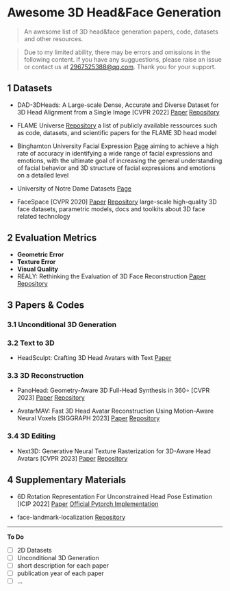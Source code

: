 # Awesome 3D Head&Face Generation

> An awesome list of 3D head&face generation papers, code, datasets and other resources.

> Due to my limited ability, there may be errors and omissions in the following content. If you have any sugguestions, please raise an issue or contact us at 2967525388@qq.com. Thank you for your support.


## 1 Datasets

- DAD-3DHeads: A Large-scale Dense, Accurate and Diverse Dataset for 3D Head Alignment from a Single Image [CVPR 2022] [Paper](https://arxiv.org/abs/2204.03688) [Repository](https://github.com/PinataFarms/DAD-3DHeads)
  
- FLAME Universe [Repository](https://github.com/TimoBolkart/FLAME-Universe)
  a list of publicly available ressources such as code, datasets, and scientific papers for the FLAME 3D head model
- Binghamton University Facial Expression [Page](https://www.cs.binghamton.edu/~lijun/Research/3DFE/3DFE_Analysis.html)
  aiming to achieve a high rate of accuracy in identifying a wide range of facial expressions and emotions, with the ultimate goal of increasing the general understanding of facial behavior and 3D structure of facial expressions and emotions on a detailed level
- University of Notre Dame Datasets [Page](https://cvrl.nd.edu/projects/data/#)
- FaceSpace [CVPR 2020] [Paper](https://openaccess.thecvf.com/content_CVPR_2020/papers/Yang_FaceScape_A_Large-Scale_High_Quality_3D_Face_Dataset_and_Detailed_CVPR_2020_paper.pdf) [Repository](https://github.com/zhuhao-nju/facescape)
  large-scale high-quality 3D face datasets, parametric models, docs and toolkits about 3D face related technology 


## 2 Evaluation Metrics

- **Geometric Error**
- **Texture Error**
- **Visual Quality**
- REALY: Rethinking the Evaluation of 3D Face Reconstruction [Paper](https://arxiv.org/abs/2203.09729) [Repository](https://github.com/czh-98/REALY)

## 3 Papers & Codes

### 3.1 Unconditional 3D Generation

### 3.2 Text to 3D

- HeadSculpt: Crafting 3D Head Avatars with Text [Paper](https://arxiv.org/abs/2306.03038)

### 3.3 3D Reconstruction

- PanoHead: Geometry-Aware 3D Full-Head Synthesis in 360∘ [CVPR 2023] [Paper](https://arxiv.org/abs/2303.13071) [Repository](https://github.com/SizheAn/PanoHead)

- AvatarMAV: Fast 3D Head Avatar Reconstruction Using Motion-Aware Neural Voxels [SIGGRAPH 2023] [Paper](https://arxiv.org/abs/2211.13206) [Repository](https://github.com/YuelangX/AvatarMAV)

### 3.4 3D Editing

- Next3D: Generative Neural Texture Rasterization for 3D-Aware Head Avatars [CVPR 2023] [Paper](https://arxiv.org/abs/2211.11208) [Repository](https://github.com/MrTornado24/Next3D)


## 4 Supplementary Materials

- 6D Rotation Representation For Unconstrained Head Pose Estimation [ICIP 2022] [Paper](https://arxiv.org/abs/2202.12555) [Official Pytorch Implementation](https://github.com/thohemp/6DRepNet)

- face-landmark-localization [Repository](https://github.com/qiexing/face-landmark-localization)

---

**To Do**

- [ ] 2D Datasets
- [ ] Unconditional 3D Generation
- [ ] short description for each paper
- [ ] publication year of each paper
- [ ] ...
